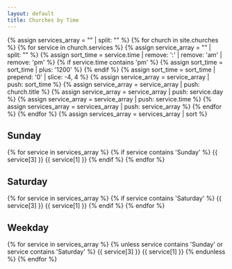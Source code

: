 ```yaml
---
layout: default
title: Churches by Time
---
```

{% assign services_array = "" | split: "" %}
{% for church in site.churches %}
  {% for service in church.services %}
      {% assign service_array = "" | split: "" %}
      {% assign sort_time = service.time | remove: ':' | remove: 'am' | remove: 'pm' %}
      {% if service.time contains 'pm' %}
        {% assign sort_time = sort_time | plus: '1200' %}
      {% endif %}
      {% assign sort_time = sort_time | prepend: '0' | slice: -4, 4 %}
      {% assign service_array = service_array | push: sort_time %}
      {% assign service_array = service_array | push: church.title %}
      {% assign service_array = service_array | push: service.day %}
      {% assign service_array = service_array | push: service.time %}
      {% assign services_array = services_array | push: service_array  %}
  {% endfor %}
{% endfor %}
{% assign services_array = services_array | sort %}
## Sunday
{% for service in services_array %}
  {% if service contains 'Sunday' %}
    {{ service[3] }} {{ service[1] }}
  {% endif %}
{% endfor %}
## Saturday
{% for service in services_array %}
  {% if service contains 'Saturday' %}
    {{ service[3] }} {{ service[1] }}
  {% endif %}
{% endfor %}
## Weekday
{% for service in services_array %}
  {% unless service contains 'Sunday' or service contains 'Saturday' %}
    {{ service[3] }} {{ service[1] }}
  {% endunless %}
{% endfor %}
